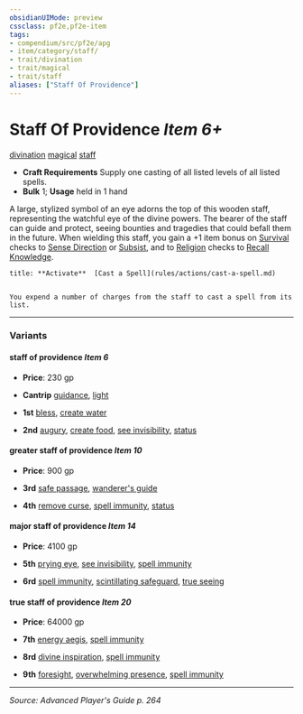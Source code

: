 ```yaml
---
obsidianUIMode: preview
cssclass: pf2e,pf2e-item
tags:
- compendium/src/pf2e/apg
- item/category/staff/
- trait/divination
- trait/magical
- trait/staff
aliases: ["Staff Of Providence"]
---
```

# Staff Of Providence *Item 6+*  
[divination](rules/traits/divination.md "Divination School Trait")  [magical](rules/traits/magical.md "Magical Item Trait")  [staff](rules/traits/staff.md "Staff Item Trait")  

- **Craft Requirements** Supply one casting of all listed levels of all listed spells.
- **Bulk** 1; **Usage** held in 1 hand

A large, stylized symbol of an eye adorns the top of this wooden staff, representing the watchful eye of the divine powers. The bearer of the staff can guide and protect, seeing bounties and tragedies that could befall them in the future. When wielding this staff, you gain a +1 item bonus on [Survival](compendium/skills.md#Survival) checks to [Sense Direction](rules/actions/sense-direction.md) or [Subsist](rules/actions/subsist.md), and to [Religion](compendium/skills.md#Religion) checks to [Recall Knowledge](rules/actions/recall-knowledge.md).

```ad-embed-ability
title: **Activate**  [Cast a Spell](rules/actions/cast-a-spell.md)


You expend a number of charges from the staff to cast a spell from its list.
```

---
### Variants

#### staff of providence *Item 6*

- **Price**: 230 gp

- **Cantrip** [guidance](compendium/spells/guidance.md), [light](compendium/spells/light.md)
- **1st** [bless](compendium/spells/bless.md), [create water](compendium/spells/create-water.md)
- **2nd** [augury](compendium/spells/augury.md), [create food](compendium/spells/create-food.md), [see invisibility](compendium/spells/see-invisibility.md), [status](compendium/spells/status.md)

#### greater staff of providence *Item 10*

- **Price**: 900 gp

- **3rd** [safe passage](compendium/spells/safe-passage-apg.md), [wanderer's guide](compendium/spells/wanderers-guide.md)
- **4th** [remove curse](compendium/spells/remove-curse.md), [spell immunity](compendium/spells/spell-immunity.md), [status](compendium/spells/status.md)

#### major staff of providence *Item 14*

- **Price**: 4100 gp

- **5th** [prying eye](compendium/spells/prying-eye.md), [see invisibility](compendium/spells/see-invisibility.md), [spell immunity](compendium/spells/spell-immunity.md)
- **6rd** [spell immunity](compendium/spells/spell-immunity.md), [scintillating safeguard](compendium/spells/scintillating-safeguard-apg.md), [true seeing](compendium/spells/true-seeing.md)

#### true staff of providence *Item 20*

- **Price**: 64000 gp

- **7th** [energy aegis](compendium/spells/energy-aegis.md), [spell immunity](compendium/spells/spell-immunity.md)
- **8rd** [divine inspiration](compendium/spells/divine-inspiration.md), [spell immunity](compendium/spells/spell-immunity.md)
- **9th** [foresight](compendium/spells/foresight.md), [overwhelming presence](compendium/spells/overwhelming-presence.md), [spell immunity](compendium/spells/spell-immunity.md)

---
*Source: Advanced Player's Guide p. 264*